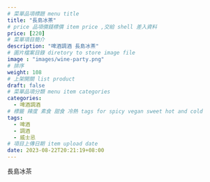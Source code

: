 ```yaml
---
# 菜單品項標題 menu title 
title: "長島冰茶"
# price 品項價錢標價 item price ,交給 shell 差入資料
price: [220] 
# 菜單項目簡介 
description: "啤酒調酒 長島冰茶"
# 圖片檔案目錄 diretory to store image file
image : "images/wine-party.png"
# 排序
weight: 108 
# 上架開關 list product 
draft: false
# 菜單品項分類 menu item categories 
categories:
  - 啤酒調酒 
# 標籤 辣度 素食 甜食 冷熱 tags for spicy vegan sweet hot and cold 
tags:
  - 啤酒
  - 調酒 
  - 威士忌
# 項目上傳日期 item upload date 
date: 2023-08-22T20:21:19+08:00
---
```


 長島冰茶
